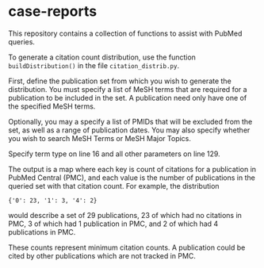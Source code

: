 # case-reports

This repository contains a collection of functions to assist with PubMed queries.

To generate a citation count distribution, use the function ```buildDistribution()``` in the file ```citation_distrib.py```.

First, define the publication set from which you wish to generate the distribution. You must specify a list of MeSH terms that are required for a publication to be included in the set. A publication need only have one of the specified MeSH terms.

Optionally, you may a specify a list of PMIDs that will be excluded from the set, as well as a range of publication dates. You may also specify whether you wish to search MeSH Terms or MeSH Major Topics.

Specify term type on line 16 and all other parameters on line 129.

The output is a map where each key is count of citations for a publication in PubMed Central (PMC), and each value is the number of publications in the queried set with that citation count. For example, the distribution

```
{'0': 23, '1': 3, '4': 2}
```

would describe a set of 29 publications, 23 of which had no citations in PMC, 3 of which had 1 publication in PMC, and 2 of which had 4 publications in PMC.

These counts represent minimum citation counts. A publication could be cited by other publications which are not tracked in PMC.
